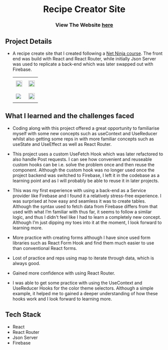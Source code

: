 
 <h1 align="center">Recipe Creator Site</h1>

<h3 align="center">
	View The Website <a href='https://untroddenapp.netlify.app/'>here</a>
</h3>

## Project Details

- A recipe create site that I created following a <a href="https://www.udemy.com/course/build-web-apps-with-react-firebase/">Net Ninja course</a>.  The front end was build with React and React Router, while initially Json Server was used to replicate a back-end which was later swapped out with Firebase. 

    <table>
	    <tr>
    	    <td style="padding:10px">
        	    <img src="https://user-images.githubusercontent.com/82081817/185654238-9ee31b29-6482-4896-93f7-a1d5e26326f8.PNG" width="100%"/>
      	    </td>
		      </td>
		   <td style="padding:10px">
        	    <img src="https://user-images.githubusercontent.com/82081817/185654157-baa3aab3-4f05-486d-bdbc-55d04e958c07.PNG" width="100%"/>
      	    </td>
		     </tr>
         <tr>
		   <td style="padding:10px">
            	<img src="https://user-images.githubusercontent.com/82081817/185654170-0ca96ced-5c27-40e8-8cd0-62a8178c466a.PNG"/>
            </td>
    	    <td style="padding:10px">
        	    <img src="https://user-images.githubusercontent.com/82081817/185654238-9ee31b29-6482-4896-93f7-a1d5e26326f8.PNG" width="100%"/>
      	  
	</tr>
         
    </table>

## What I learned and the challenges faced 

- Coding along with this project offered a great opportunity to familiarise myself with some new concepts such as useContext and UseReducer whilst also getting some reps in with more familiar concepts such as useState and UseEffect as well as React Router. 

- This project uses a custom UseFetch Hook which was later refactored to also handle Post requests. I can see how convenient and reuseable custom hooks can be i.e. solve the problem once and then reuse the component. Although the custom hook was no longer used once the project backend was switched to Firebase, I left it in the codebase as a learning point and as I will probably be able to reuse it in later projects.

- This was my first experience with using a back-end as a Service provider like Firebase and I found it a relatively stress-free experience. I was surprised at how easy and seamless it was to create tables. Although the syntax used to fetch data from Firebase differs from that used with what I’m familiar with thus far, it seems to follow a similar logic, and thus I didn't feel like I had to learn a completely new concept. Although I’m just dipping my toes into it at the moment, I look forward to learning more. 

- More practice with creating forms although I have since used form libraries such as React Form Hook and find them much easier to use than conventional React forms.

- Lost of practice and reps using map to iterate through data,  which is always good. 

- Gained more confidence with using React Router.

- I was able to get some practice with using the UseContext and UseReducer Hooks for the color theme selectors. Although a simple example, it helped me to gained a deeper understanding of how these hooks work and I look forward to learning more.

## Tech Stack

- React
- React Router
- Json Server
- Firebase








